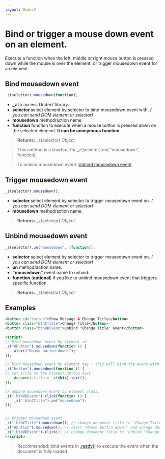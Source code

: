 ```yaml
---
layout: UnderZ
---
```

# Bind or trigger a mouse down event on an element.
Execute a function when the left, middle or right mouse button is pressed down while the mouse is over the element. or trigger mousedown event for an element.


## Bind mousedown event
```js
_z(selector).mousedown(function);
```

* **_z** to access UnderZ library.
* **selector** select element by selector to bind mousedown event with. _( you can send DOM element or selector)_
* **mousedown** method/action name.
* **function** function to execute when a mouse button is pressed down on the selected element. **It can be anonymous function**

> **Returns:** _z(selector) _Object_

> This method is a shortcut for _z(selector).on( "mousedown", function).
> 
> To unbind mousedown event: [Unbind mousedown event](https://hlack.github.io/UnderZ/-mousedown()#unbind-mousedown-event)

## Trigger mousedown event
```js
_z(selector).mousedown();
```

* **selector** select element by selector to trigger mousedown event on. _( you can send DOM element or selector)_
* **mousedown** method/action name.

> **Returns:** _z(selector) _Object_

## Unbind mousedown event
```js
_z(selector).un("mousedown", [function]);
```

* **selector** select element by selector to trigger mousedown event on. _( you can send DOM element or selector)_
* **un** method/action name.
* **"mousedown"** event name to unbind.
* **function** (**optional**) if you like to unbind mousedown event that triggers specific function.

> **Returns:** _z(selector) _Object_

## Examples

```html
<button id="button">Show Message & Change Title</button>
<button class="btnCTitle">Change Title</button>
<button class="btnUBEvent">Unbind "Change Title" event</button>

<script>
// bind mousedown event by element id
_z("#button").mousedown(function () { 
	alert("Mouse button down!");
});

// bind mousedown event by element tag - this will bind the event with all elements with "button" tag.
_z("button").mousedown(function () { 
// set title as the element button text
	document.title = _z(this).text();
});

// unbind mousedown event by element class.
_z(".btnUBEvent").click(function () {
	_z(".btnCTitle").un("mousedown");
});


// trigger mousedown event
_z(".btnCTitle").mousedown(); // change document title to 'Change Title'
_z("#button").mousedown(); // alert 'Mouse button down!' and change document title to 'Show Message & Change Title'
_z(".btnUBEvent").click(); // change document title to 'Unbind "Change Title" event' and unbind mousedown event on .btnCTitle button
</script>

```

> Recommended: bind events in [.ready()](https://hlack.github.io/UnderZ/-ready()) to execute the event when the document is fully loaded.
